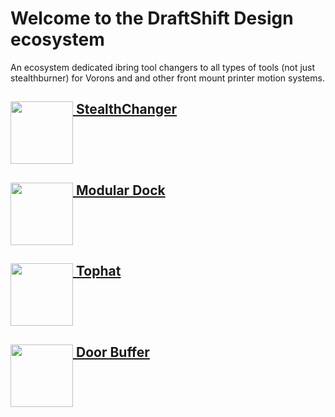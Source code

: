 # Welcome to the DraftShift Design ecosystem

An ecosystem dedicated ibring tool changers to all types of tools (not just stealthburner) for Vorons and and other front mount printer motion systems.

## [<img src="../StealthChanger/blob/main/media/Stealthchanger_logo.png?raw=true" height="100" align="top" /> StealthChanger](../StealthChanger)

## [<img src="../../../ModularDock/blob/main/media/images/ModularDock_logo.png?raw=true" height="100" align="top" /> Modular Dock](../../../ModularDock)

## [<img src="../../../Tophat/blob/main/Media/Tophat_logo.png?raw=true" height="100" align="top" /> Tophat](../../../Tophat)

## [<img src="../../../DoorBuffer/blob/main/Media/DoorBuffer_logo.png?raw=true" height="100" align="top" /> Door Buffer](../../../DoorBuffer)
